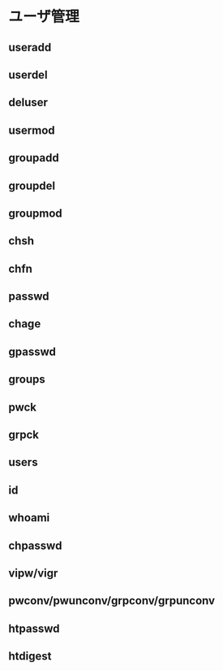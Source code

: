 # ユーザ管理

## useradd
## userdel
## deluser
## usermod
## groupadd
## groupdel
## groupmod
## chsh
## chfn
## passwd
## chage
## gpasswd
## groups
## pwck
## grpck
## users
## id
## whoami
## chpasswd
## vipw/vigr
## pwconv/pwunconv/grpconv/grpunconv
## htpasswd
## htdigest